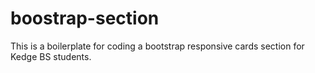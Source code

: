 # boostrap-section
This is a boilerplate for coding a bootstrap responsive cards section for Kedge BS students.
